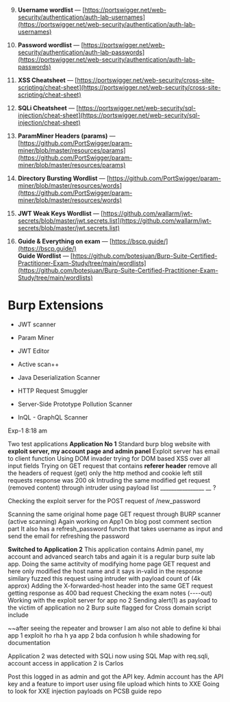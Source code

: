  
   
   
   9. **Username wordlist** — [https://portswigger.net/web-security/authentication/auth-lab-usernames](https://portswigger.net/web-security/authentication/auth-lab-usernames)
    
10. **Password wordlist** — [https://portswigger.net/web-security/authentication/auth-lab-passwords](https://portswigger.net/web-security/authentication/auth-lab-passwords)
    
11. **XSS Cheatsheet** — [https://portswigger.net/web-security/cross-site-scripting/cheat-sheet](https://portswigger.net/web-security/cross-site-scripting/cheat-sheet)
    
12. **SQLi Cheatsheet** — [https://portswigger.net/web-security/sql-injection/cheat-sheet](https://portswigger.net/web-security/sql-injection/cheat-sheet)
    
13. **ParamMiner Headers (params)** — [https://github.com/PortSwigger/param-miner/blob/master/resources/params](https://github.com/PortSwigger/param-miner/blob/master/resources/params)
    
14. **Directory Bursting Wordlist** — [https://github.com/PortSwigger/param-miner/blob/master/resources/words](https://github.com/PortSwigger/param-miner/blob/master/resources/words)
    
15. **JWT Weak Keys Wordlist** — [https://github.com/wallarm/jwt-secrets/blob/master/jwt.secrets.list](https://github.com/wallarm/jwt-secrets/blob/master/jwt.secrets.list)
    
16. **Guide & Everything on exam** — [https://bscp.guide/](https://bscp.guide/)  
    **Guide Wordlist** — [https://github.com/botesjuan/Burp-Suite-Certified-Practitioner-Exam-Study/tree/main/wordlists](https://github.com/botesjuan/Burp-Suite-Certified-Practitioner-Exam-Study/tree/main/wordlists)
    

# Burp Extensions

- JWT scanner
    
- Param Miner
    
- JWT Editor
    
- Active scan++
    
- Java Deserialization Scanner
    
- HTTP Request Smuggler
    
- Server-Side Prototype Pollution Scanner
    
- InQL - GraphQL Scanner




Exp-1 8:18 am 

Two test applications
**Application No 1**
Standard burp blog website with **exploit server, my account page and admin panel**
Exploit server has email to client function
Using DOM invader trying for DOM based XSS over all input fields
Trying on GET request that contains **referer header** 
remove all the headers of request (get) only the http method and cookie left still requests response was 200 ok 
Intruding the same modified get request (removed content) through intruder using payload list ________________
__ ?

Checking the exploit server for the POST request of /new_password 

Scanning the same original home page GET request through BURP scanner (active scanning)
Again working on App1
On blog post comment section part 
It also has a refresh_password functn that takes username as input and send the email for refreshing the password 


**Switched to Application 2**
This application contains Admin panel, my account and advanced search tabs and again it is a regular burp suite lab app.
Doing the same actitvity of modifying home page GET request and here only modified the host name and it says in-valid in the response 
similary fuzzed this request using intruder with payload count of (4k approx)
Adding the X-forwarded-host header into the same GET request getting response as 400 bad request 
Checking the exam notes (----out)
Working with the exploit server for app no 2 
Sending alert(1) as payload to the victim of application no 2
Burp suite flagged for Cross domain script  include

~~after seeing the repeater and browser I am also not able to define ki bhai app 1 exploit ho rha h ya app 2 bda confusion h while shadowing for documentation

 Application 2 was detected with SQLi now using SQL Map with req.sqli, account access in application 2 is Carlos
 
Post this logged in as admin and got the API key.
Admin  account has the API key and a feature to import user using file upload which hints to XXE 
Going to look for XXE injection payloads on PCSB guide repo



